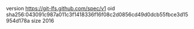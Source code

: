 version https://git-lfs.github.com/spec/v1
oid sha256:043091c987a011c3f1418336f16f08c2d0856cd49d0dcb55fbce3d15954d178a
size 2016
